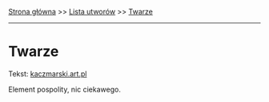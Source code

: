 [Strona główna](../index.md) >> [Lista utworów](../list.md) >> [Twarze](605.md)

---

# Twarze

Tekst: [kaczmarski.art.pl](https://www.kaczmarski.art.pl/tworczosc/wiersze/twarze/)

Element pospolity, nic ciekawego.
